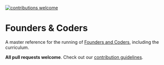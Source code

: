 [![contributions welcome](https://img.shields.io/badge/contributions-welcome-brightgreen.svg?style=flat)](https://github.com/foundersandcoders/master-reference/issues)

# Founders &amp; Coders

A master reference for the running of [Founders and Coders](http://www.foundersandcoders.com), including the curriculum.

**All pull requests welcome**. Check out our [contribution guidelines](https://github.com/foundersandcoders/master-reference/blob/master/CONTRIBUTING.md).
